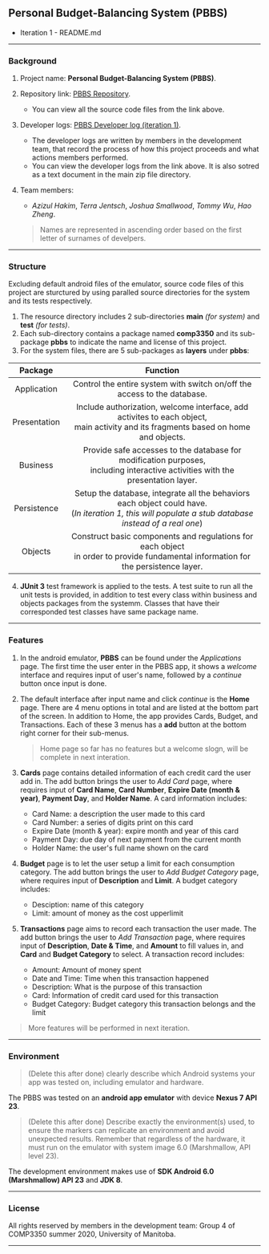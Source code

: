 ## Personal Budget-Balancing System (PBBS)

* Iteration 1 - README.md

---

### Background

1. Project name: **Personal Budget-Balancing System (PBBS)**.
2. Repository link: [PBBS Repository](https://github.com/tommyvct/FigureHub_3350).
	* You can view all the source code files from the link above.
3. Developer logs: [PBBS Developer log (iteration 1)](https://github.com/tommyvct/FigureHub_3350/projects/2).
	* The developer logs are written by members in the development team, that record the process of how this project proceeds and what actions members performed.
	* You can view the developer logs from the link above. It is also sotred as a text document in the main zip file directory.

4. Team members:
	* *Azizul Hakim*,	*Terra Jentsch*,	*Joshua Smallwood*,	*Tommy Wu*,	*Hao Zheng*.
	
	>Names are represented in ascending order based on the first letter of surnames of develpers.

---

### Structure

Excluding default android files of the emulator, source code files of this project are sturctured by using paralled source directories for the system and its tests respectively.

1. The resource directory includes 2 sub-directories **main** *(for system)* and **test** *(for tests)*.
2. Each sub-directory contains a package named **comp3350** and its sub-package **pbbs** to indicate the name and license of this project.
3. For the system files, there are 5 sub-packages as **layers** under **pbbs**:

|Package|Function|
|:-:|:-:|
|Application|Control the entire system with switch on/off the access to the database.|
|Presentation|Include authorization, welcome interface, add activites to each object,<br/>main activity and its fragments based on home and objects.|
|Business|Provide safe accesses to the database for modification purposes,<br/>including interactive activities with the presentation layer.|
|Persistence|Setup the database, integrate all the behaviors each object could have.<br/>(*In iteration 1, this will populate a stub database instead of a real one*)|
|Objects|Construct basic components and regulations for each object<br/>in order to provide fundamental information for the persistence layer.|

4.  **JUnit 3** test framework is applied to the tests. A test suite to run all the unit tests is provided, in addition to test every class within business and objects packages from the systemm. Classes that have their corresponded test classes have same package name.

---

### Features

1. In the android emulator, **PBBS** can be found under the *Applications* page. The first time the user enter in the PBBS app, it shows a *welcome* interface and requires input of user's name, followed by a *continue* button once input is done.

2. The default interface after input name and click *continue* is the **Home** page. There are 4 menu options in total and are listed at the bottom part of the screen. In addition to Home, the app provides Cards, Budget, and Transactions. Each of these 3 menus has a **add** button at the bottom right corner for their sub-menus.
	>Home page so far has no features but a welcome slogn, will be complete in next interation.

3. **Cards** page contains detailed information of each credit card the user add in. The add button brings the user to *Add Card* page, where requires input of **Card Name**, **Card Number**, **Expire Date (month & year)**, **Payment Day**, and **Holder Name**. A card information includes:
	* Card Name: a description the user made to this card
	* Card Number: a series of digits print on this card
	* Expire Date (month & year): expire month and year of this card
	* Payment Day: due day of next payment from the current month
	* Holder Name: the user's full name shown on the card

4. **Budget** page is to let the user setup a limit for each consumption category. The add button brings the user to *Add Budget Category* page, where requires input of **Description** and **Limit**. A budget category includes:
	* Desciption: name of this category
	* Limit: amount of money as the cost upperlimit

5. **Transactions** page aims to record each transaction the user made. The add button brings the user to *Add Transaction* page, where requires input of **Description**, **Date & Time**, and **Amount** to fill values in, and **Card** and **Budget Category** to select. A transaction record includes:
	* Amount: Amount of money spent
	* Date and Time: Time when this transaction happened
	* Description: What is the purpose of this transaction
	* Card: Information of credit card used for this transaction
	* Budget Category: Budget category this transaction belongs and the limit

>More features will be performed in next iteration.

---

### Environment
>(Delete this after done) clearly describe which Android systems your app was tested on, including emulator and hardware.

The PBBS was tested on an **android app emulator** with device **Nexus 7 API 23**.

>(Delete this after done) Describe exactly the environment(s) used, to ensure the markers can replicate an environment and avoid unexpected results. Remember that regardless of the hardware, it must run on the emulator with system image 6.0 (Marshmallow, API level 23).

The development environment makes use of **SDK Android 6.0 (Marshmallow) API 23** and **JDK 8**.

---

### License

All rights reserved by members in the development team: Group 4 of COMP3350 summer 2020, University of Manitoba.

---
